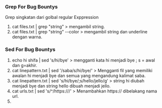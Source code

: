 ### Grep For Bug Bountys
Grep singkatan dari golbal regular Exppression

1. cat files.txt | grep "string" > mengambil string.
2. cat files.txt | grep "string" --color > mengambil string dan underline dengan warna.


### Sed For Bug Bountys

1. echo hi shifa | sed 's/hi/bye' > mengganti kata hi menjadi bye ; s = awal dan g=akhir.
2. cat linepattern.txt | sed '/saba/s/hi/bye/' > Mengganti fil yang memiliki awalan hi menjadi bye dan semua yang mengandung kalimat saba. 
3. cat linepattern.txt | sed 's/hi/bye/;s/hello/jello/g' > string hi diubah menjadi bye dan string hello dibuah menjadi jello.
4. cat urls.txt | sed 's/^/https:\/\//' > Menambahkan https:// dibelakang nama url.
5. 
